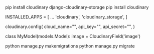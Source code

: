 pip install cloudinary django-cloudinary-storage
pip install cloudinary 

INSTALLED_APPS = [
    ...
    'cloudinary',
    'cloudinary_storage',
]


cloudinary.config(
    cloud_name="",
    api_key="",
    api_secret="",
)


class MyModel(models.Model):
    image = CloudinaryField('image')


python manage.py makemigrations
python manage.py migrate
